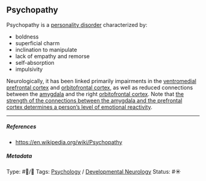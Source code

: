 ## Psychopathy

Psychopathy is a [personality disorder]() characterized by: 

* boldness
* superficial charm
* inclination to manipulate
* lack of empathy and remorse
* self-absorption
* impulsivity

Neurologically, it has been linked primarily impairments in the [ventromedial prefrontal cortex](Ventromedial%20prefrontal%20cortex.md) and [orbitofrontal cortex](Orbitofrontal%20cortex.md), as well as reduced connections between the [amygdala](Amygdala.md) and the right [orbitofrontal cortex](Orbitofrontal%20cortex.md). Note that [the strength of the connections between the amygdala and the prefrontal cortex determines a person’s level of emotional reactivity](The%20strength%20of%20the%20connections%20between%20the%20amygdala%20and%20the%20prefrontal%20cortex%20determines%20a%20person%E2%80%99s%20level%20of%20emotional%20reactivity.md).

---

##### References

* https://en.wikipedia.org/wiki/Psychopathy

##### Metadata

Type: #🔵/🔵 
Tags: [Psychology](Psychology.md) / [Developmental Neurology](Developmental%20Neurology.md)
Status: #☀️ 
